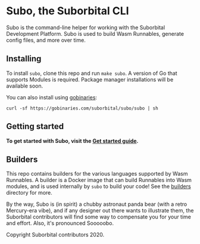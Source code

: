 # Subo, the Suborbital CLI

Subo is the command-line helper for working with the Suborbital Development Platform. Subo is used to build Wasm Runnables, generate config files, and more over time.

## Installing
To install `subo`, clone this repo and run `make subo`. A version of Go that supports Modules is required. Package manager installations will be available soon.

You can also install using [gobinaries](https://gobinaries.com/):
```
curl -sf https://gobinaries.com/suborbital/subo/subo | sh
```

## Getting started
**To get started with Subo, visit the [Get started guide](./docs/get-started.md).**

## Builders
This repo contains builders for the various languages supported by Wasm Runnables. A builder is a Docker image that can build Runnables into Wasm modules, and is used internally by `subo` to build your code! See the [builders](./builders/) directory for more.

By the way, Subo is (in spirit) a chubby astronaut panda bear (with a retro Mercury-era vibe), and if any designer out there wants to illustrate them, the Suborbital contributors will find some way to compensate you for your time and effort. Also, it's pronounced Sooooobo.

Copyright Suborbital contributors 2020.